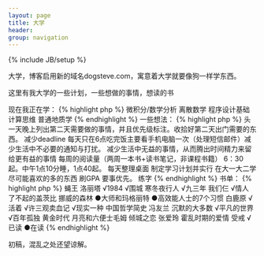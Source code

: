 ```yaml
---
layout: page
title: 大学
header:
group: navigation
---
```

{% include JB/setup %}

大学，博客启用新的域名dogsteve.com，寓意着大学就要像狗一样学东西。

这里有我大学的一些计划，一些想做的事情，想读的书

现在我正在学：
{% highlight php %}
微积分/数学分析
离散数学
程序设计基础
计算思维
普通地质学
{% endhighlight %}
一些想法：
{% highlight php %}
头一天晚上列出第二天需要做的事情，并且优先级标注。收拾好第二天出门需要的东西。
减少deadline
每天只在6点吃完饭主要看手机电脑一次（处理短信邮件）减少生活中不必要的通知与打扰。
减少生活中无益的事情，从而腾出时间精力来留给更有益的事情
每周的阅读量（两周一本书+读书笔记，非课程书籍）
6：30起。中午1点10分睡，1点40起。
每天整理桌面
制定学习计划并实行
在大一大二学尽可能喜欢的多的东西
刷GPA
要事优先。
练字
{% endhighlight %}
书单：
{% highlight php %}
蝇王
洛丽塔
√1984
√围城
寒冬夜行人
√九三年
我们仨
√情人
了不起的盖茨比
挪威的森林
●大师和玛格丽特
●高效能人士的7个习惯
白鹿原
√活着
√许三观卖血记
√现实一种
中国哲学简史 冯友兰
沉默的大多数
√平凡的世界
√百年孤独
黄金时代
月亮和六便士毛姆
倾城之恋 张爱玲
霍乱时期的爱情
受戒
√已读 ●在读
{% endhighlight %}

初稿，混乱之处还望谅解。
